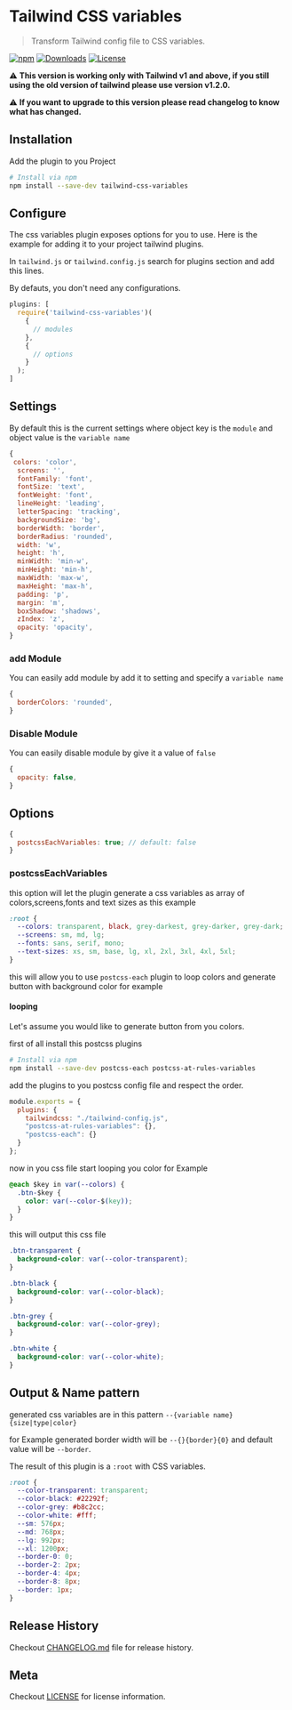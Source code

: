 # Tailwind CSS variables

> Transform Tailwind config file to CSS variables.

[![npm](https://img.shields.io/npm/v/tailwind-css-variables.svg?style=for-the-badge)](https://www.npmjs.com/package/tailwind-css-variables)
[![Downloads](https://img.shields.io/npm/dt/tailwind-css-variables.svg?style=for-the-badge)](https://www.npmjs.com/package/tailwind-css-variables)
[![License](https://img.shields.io/npm/l/tailwind-css-variables.svg?style=for-the-badge)](https://es.wikipedia.org/wiki/Licencia_MIT)

:warning: **This version is working only with Tailwind v1 and above, if you still using the old version of tailwind please use version v1.2.0.**

:warning: **If you want to upgrade to this version please read changelog to know what has changed.**

## Installation

Add the plugin to you Project

```bash
# Install via npm
npm install --save-dev tailwind-css-variables
```

## Configure

The css variables plugin exposes options for you to use. Here is the example for adding it to your project tailwind plugins.

In `tailwind.js` or `tailwind.config.js` search for plugins section and add this lines.

By defauts, you don't need any configurations.

```js
plugins: [
  require('tailwind-css-variables')(
    {
      // modules
    },
    {
      // options
    }
  );
]
```

## Settings

By default this is the current settings
where object key is the `module` and object value is the `variable name`

```js
{
 colors: 'color',
  screens: '',
  fontFamily: 'font',
  fontSize: 'text',
  fontWeight: 'font',
  lineHeight: 'leading',
  letterSpacing: 'tracking',
  backgroundSize: 'bg',
  borderWidth: 'border',
  borderRadius: 'rounded',
  width: 'w',
  height: 'h',
  minWidth: 'min-w',
  minHeight: 'min-h',
  maxWidth: 'max-w',
  maxHeight: 'max-h',
  padding: 'p',
  margin: 'm',
  boxShadow: 'shadows',
  zIndex: 'z',
  opacity: 'opacity',
}
```

### add Module

You can easily add module by add it to setting and specify a `variable name`

```js
{
  borderColors: 'rounded',
}
```

### Disable Module

You can easily disable module by give it a value of `false`

```js
{
  opacity: false,
}
```

## Options

```js
{
  postcssEachVariables: true; // default: false
}
```

### postcssEachVariables

this option will let the plugin generate a css variables as array of colors,screens,fonts and text sizes as this example

```css
:root {
  --colors: transparent, black, grey-darkest, grey-darker, grey-dark;
  --screens: sm, md, lg;
  --fonts: sans, serif, mono;
  --text-sizes: xs, sm, base, lg, xl, 2xl, 3xl, 4xl, 5xl;
}
```

this will allow you to use `postcss-each` plugin to loop colors and generate button with background color for example

#### looping

Let's assume you would like to generate button from you colors.

first of all install this postcss plugins

```bash
# Install via npm
npm install --save-dev postcss-each postcss-at-rules-variables
```

add the plugins to you postcss config file and respect the order.

```js
module.exports = {
  plugins: {
    tailwindcss: "./tailwind-config.js",
    "postcss-at-rules-variables": {},
    "postcss-each": {}
  }
};
```

now in you css file start looping you color for Example

```css
@each $key in var(--colors) {
  .btn-$key {
    color: var(--color-$(key));
  }
}
```

this will output this css file

```css
.btn-transparent {
  background-color: var(--color-transparent);
}

.btn-black {
  background-color: var(--color-black);
}

.btn-grey {
  background-color: var(--color-grey);
}

.btn-white {
  background-color: var(--color-white);
}
```

## Output & Name pattern

generated css variables are in this pattern `--{variable name}{size|type|color}`

for Example generated border width will be `--{}{border}{0}` and default value will be `--border`.

The result of this plugin is a `:root` with CSS variables.

```css
:root {
  --color-transparent: transparent;
  --color-black: #22292f;
  --color-grey: #b8c2cc;
  --color-white: #fff;
  --sm: 576px;
  --md: 768px;
  --lg: 992px;
  --xl: 1200px;
  --border-0: 0;
  --border-2: 2px;
  --border-4: 4px;
  --border-8: 8px;
  --border: 1px;
}
```

## Release History

Checkout [CHANGELOG.md](https://github.com/omarkhatibco/tailwind-css-variables/blob/master/CHANGELOG.md) file for release history.

## Meta

Checkout [LICENSE](https://github.com/omarkhatibco/tailwind-css-variables/blob/master/LICENSE) for license information.

